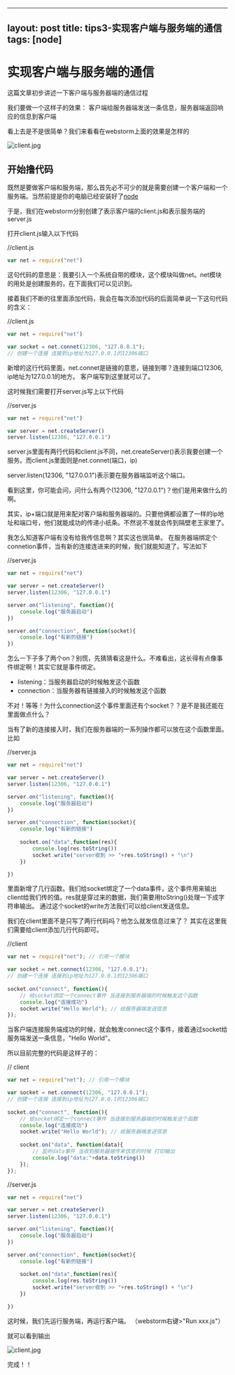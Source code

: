 
---
layout: post
title: tips3-实现客户端与服务端的通信
tags: [node]
---




# 实现客户端与服务端的通信 

这篇文章初步讲述一下客户端与服务器端的通信过程

我们要做一个这样子的效果：
客户端给服务器端发送一条信息，服务器端返回响应的信息到客户端

看上去是不是很简单？我们来看看在webstorm上面的效果是怎样的

![client.jpg](https://github.com/KamyoChae/Kam-NodeJs/blob/master/_images/client.JPG)

## 开始撸代码

既然是要做客户端和服务端，那么首先必不可少的就是需要创建一个客户端和一个服务端。当然前提是你的电脑已经安装好了[node](https://nodejs.org/zh-cn/download/)

于是，我们在webstorm分别创建了表示客户端的client.js和表示服务端的server.js 

打开client.js输入以下代码

//client.js
```javascript
var net = require("net")

```
这句代码的意思是：我要引入一个系统自带的模块，这个模块叫做net。net模块的用处是创建服务的，在下面我们可以见识到。

接着我们不断的往里面添加代码，我会在每次添加代码的后面简单说一下这句代码的含义：

//client.js
```javascript
var net = require("net")

var socket = net.connet(12306, "127.0.0.1"); 
// 创建一个连接 连接到ip地址为127.0.0.1的12306端口
```
新增的这行代码里面，net.connet是链接的意思，链接到哪？连接到端口12306, ip地址为127.0.0.1的地方。
客户端写到这里就可以了。

这时候我们需要打开server.js写上以下代码

//server.js
```javascript
var net = require("net")

var server = net.createServer()
server.listen(12306, "127.0.0.1")
```
server.js里面有两行代码和client.js不同，net.createServer()表示我要创建一个服务。而client.js里面则是net.connet(端口，ip)

server.listen(12306, "127.0.0.1")表示要在服务器端监听这个端口。

看到这里，你可能会问，问什么有两个(12306, "127.0.0.1")？他们是用来做什么的啊。

其实，ip+端口就是用来配对客户端和服务器端的。只要他俩都设置了一样的ip地址和端口号，他们就能成功的传递小纸条。不然说不准就会传到隔壁老王家里了。

我怎么知道客户端有没有给我传信息啊？其实这也很简单。
在服务器端绑定个connetion事件，当有新的连接连进来的时候，我们就能知道了。写法如下

//server.js

```javascript
var net = require("net")

var server = net.createServer()
server.listen(12306, "127.0.0.1")

server.on("listening", function(){
    console.log("服务器启动")
})

server.on("connection", function(socket){
    console.log("有新的链接")
})

```
怎么一下子多了两个on？别慌，先猜猜看这是什么。不难看出，这长得有点像事件绑定啊！其实它就是事件绑定。

- listening：当服务器启动的时候触发这个函数
- connection：当服务器有链接接入的时候触发这个函数

不对！等等！为什么connection这个事件里面还有个socket？？是不是我还能在里面做点什么？

当有了新的连接接入时，我们在服务器端的一系列操作都可以放在这个函数里面。比如

//server.js
```javascript
var net = require("net")

var server = net.createServer()
server.listen(12306, "127.0.0.1")

server.on("listening", function(){
    console.log("服务器启动")
})

server.on("connection", function(socket){
    console.log("有新的链接")
    
    socket.on("data",function(res){
        console.log(res.toString())
        socket.write("server收到 >> "+res.toString() + "\n")
    })

})

```
里面新增了几行函数。我们给socket绑定了一个data事件，这个事件用来输出client给我们传的值。res就是穿过来的数据，我们需要用toString()处理一下成字符串输出。
通过这个socket的write方法我们可以给client发送信息。

我们在client里面不是只写了两行代码吗？他怎么就发信息过来了？
其实在这里我们需要给client添加几行代码即可。

//client
```javascript
var net = require("net"); // 引用一个模块

var socket = net.connect(12306, "127.0.0.1"); 
// 创建一个连接 连接到ip地址为127.0.0.1的12306端口
 
socket.on("connect", function(){
    // 给socket绑定一个connect事件 当连接到服务器端的时候触发这个函数
    console.log("连接成功") 
    socket.write("Hello World"); // 给服务器端发送信息 
});
```
当客户端连接服务端成功的时候，就会触发connect这个事件，接着通过socket给服务端发送一条信息，"Hello World"。

所以目前完整的代码是这样子的：

// client
```javascript
var net = require("net"); // 引用一个模块

var socket = net.connect(12306, "127.0.0.1"); 
// 创建一个连接 连接到ip地址为127.0.0.1的12306端口
 
socket.on("connect", function(){
    // 给socket绑定一个connect事件 当连接到服务器端的时候触发这个函数
    console.log("连接成功") 
    socket.write("Hello World"); // 给服务器端发送信息 
    
    socket.on("data", function(data){
        // 监听data事件 当收到服务器端传来信息的时候 打印输出
        console.log("data:"+data.toString())
    });
});


```

//server.js
```javascript
var net = require("net")

var server = net.createServer()
server.listen(12306, "127.0.0.1")

server.on("listening", function(){
    console.log("服务器启动")
})

server.on("connection", function(socket){
    console.log("有新的链接")
    
    socket.on("data",function(res){
        console.log(res.toString())
        socket.write("server收到 >> "+res.toString() + "\n")
    })

})

```
这时候，我们先运行服务端，再运行客户端。
（webstorm右键>"Run xxx.js"）

就可以看到输出

![client.jpg](https://github.com/KamyoChae/Kam-NodeJs/blob/master/_images/client.JPG)

完成！！

